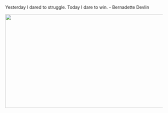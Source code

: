 <div>
  <div>
    <p>
      Yesterday I dared to struggle. Today I dare to win. - Bernadette Devlin
    </p>
  </div>
  <div align="center">
    <img
      src="https://media.giphy.com/media/dWesBcTLavkZuG35MI/giphy.gif"
      width="600"
      height="300"
    />
  </div>
  </div>

